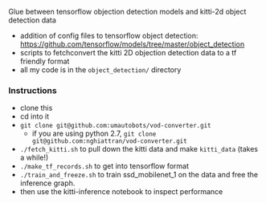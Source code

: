 Glue between tensorflow objection detection models and kitti-2d object detection data

- addition of config files to tensorflow object detection: https://github.com/tensorflow/models/tree/master/object_detection
- scripts to fetchconvert the kitti 2D objection detection data to a tf friendly format
- all my code is in the `object_detection/` directory

### Instructions

- clone this
- cd into it
- `git clone git@github.com:umautobots/vod-converter.git`
    - if you are using python 2.7, `git clone git@github.com:nghiattran/vod-converter.git`
- `./fetch_kitti.sh` to pull down the kitti data and make `kitti_data` (takes a while!)
- `./make_tf_records.sh` to get into tensorflow format
- `./train_and_freeze.sh` to train ssd_mobilenet_1 on the data and free the inference graph.
- then use the kitti-inference notebook to inspect performance